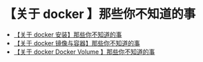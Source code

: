 # 【关于 docker 】那些你不知道的事

- [【关于 docker 安装】那些你不知道的事](Introduction.md)
- [【关于 docker 镜像与容器】那些你不知道的事](image_container.md)
- [【关于 docker Docker Volume 】那些你不知道的事](data_management.md)

